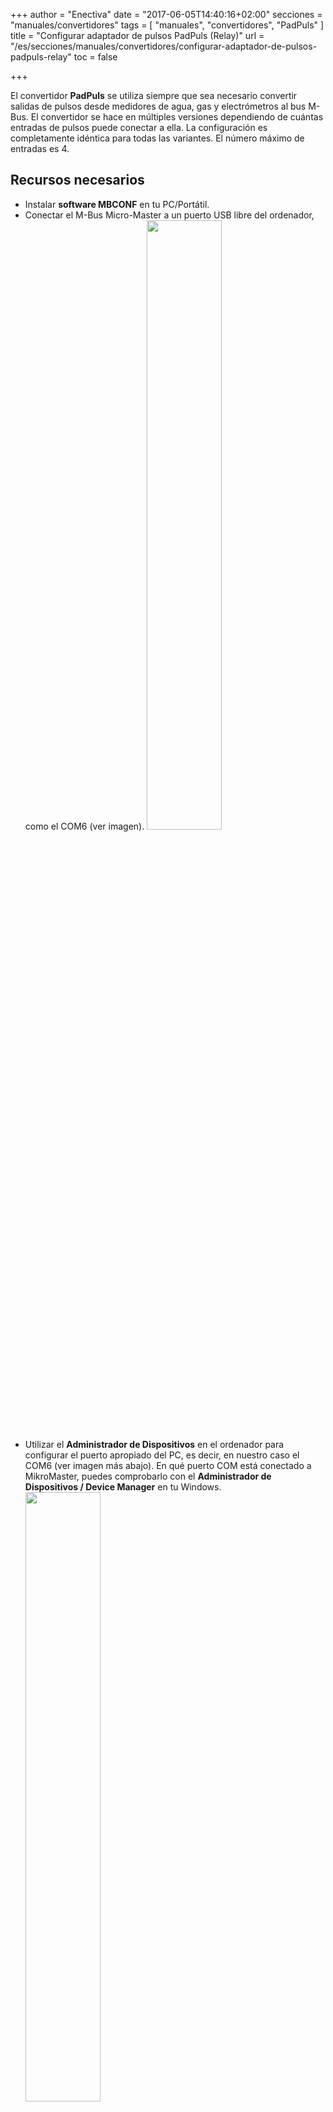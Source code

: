 +++
author = "Enectiva"
date = "2017-06-05T14:40:16+02:00"
secciones = "manuales/convertidores"
tags = [
    "manuales",
    "convertidores",
    "PadPuls"
]
title = "Configurar adaptador de pulsos PadPuls (Relay)"
url = "/es/secciones/manuales/convertidores/configurar-adaptador-de-pulsos-padpuls-relay"
toc = false

+++

El convertidor **PadPuls** se utiliza siempre que sea necesario convertir salidas de pulsos desde medidores de agua, gas y electrómetros al bus M-Bus. El convertidor se hace en múltiples versiones dependiendo de cuántas entradas de pulsos puede conectar a ella. La configuración es completamente idéntica para todas las variantes. El número máximo de entradas es 4.

## Recursos necesarios

- Instalar **software MBCONF** en tu PC/Portátil.
- Conectar el M-Bus Micro-Master a un puerto USB libre del ordenador, como el COM6 (ver imagen).
<img class="center" src="/images/padpuls-connection-to-pc.jpg" style="width:50%"></img>
- Utilizar el **Administrador de Dispositivos** en el ordenador para configurar el puerto apropiado del PC, es decir, en nuestro caso el COM6 (ver imagen más abajo). En qué puerto COM está conectado a MikroMaster, puedes comprobarlo con el **Administrador de Dispositivos / Device Manager** en tu Windows.
<img class="center" src="/images/padpuls-connection-port-to-mikromaster.jpg" style="width:50%"></img>
- Desde el **Administrador de Dispositivos** debemos abrir el puerto anterior y en la pestaña **configuración del puerto** tener los siguientes parámetros:

<img class="left" src="/images/padpuls-port-configuration.jpg"></img>

| Opción | Campo |
|--------|:-----:|
| `bit/sec` | 115200 |
| `datagram bit` | 8 |
| `paridad` | none |
| `stop bit` | 1 |
| `flow managment` | none |

<div style="clear:both"></div>

- Conectar el Adaptador PadPuls (Terminales M-Bus) al terminal USB M-Bus Micro-Master (ver primera imagen).
- Activar el adaptador PadPuls. Quitar la cubierta superior del adaptador y el puente de la etiqueta BAT en ambos pines. (ver imagen posterior)
<img class="center" src="/images/padpuls-activate-bat.jpg" style="width:50%"></img>
- Abrir el programa **MBCONF**. El cual puede ser descargado de Internet o envía asistencia técnica al Equipo Enectiva.
<img class="center" src="/images/interface-relay-mbconf.jpg"></img>
- Hacer configuraciones básicas:

    - Configurar número de puerto el mismo que en el PC **(5)**.
    - Ajustar la velocidad de comunicación a `2400 Bd` **(6)**
    - Ajustar la velocidad de acuerdo al **(7)** no es necesario (es configurado automáticamente desde el dispositivo padre).
    - Configurar dirección M-Bus a 254 **(8)**. **254** significa multidifusión. Esta es la dirección por la cual todos los dispositivos responden, es usada en casos donde tu no sabes la dirección. No puedes usarla cuando hay más dispositivos en el bus.
    - `Manufact` = **loaded** no necesita ser cambiado. **(9)**
    - `Type` = **loaded** no necesita ser cambiado. **(10)**
    - `Generation` = **loaded** no necesita ser cambiado. **(11)**
    - `MBus state` = **loaded** no necesita ser cambiado. **(12)**
    - `Autom. Readout` = es una opción, sí el sofware de activación siempre lee los datos después de la escritura (es útil para comprobar la exactitud de la programación - **13**).
    - `ZVEI Optical Mode` = sí este modo esta activado, el dispositivo equipado con la interfaz óptica y el protocolo M-Bus en conformidad con EN 1434-3 puede ser escaneado y programado usando un cabezal de lectura óptica. Nosotros no lo usamos en proyectos de Enectiva. **(14)**
    - `MDK (Sensus)` = este es usado para lecturas con Sensus MDK **(15)**.
    - `Connect to meter` = esto es usado para peticiones de datos desde el dispositivo conectado (en nuestro caso PadPuls - **16**).
    - `Erase log.` = Eliminar el contenido del log. **(17)**
    - `Exit` = salir del programa y guardar los ajustes actuales. **(18)**

**Después de conectar y ajustar los parámetros, presiona `connect to meter`.**

<img class="center" src="/images/parameters-mbconf.jpg" style="width:50%"></img>

Dependiendo con la variante del convertidor **PadPuls** aparece la interfaz con uno o cuatro puertos en la parte superior. Para establecer esto mira la imagen de los ajustes **Port 1**.

1. Rellene la dirección primaria. Cada dispositivo conectado al bus M-Bus debe tener una única dirección y una única dirección primaria en el rango de valores de 0-254 (número 1 en la imagen anterior).
2. Rellene la dirección secundaria, normalmente el número de serio del contador, y este es el número por el cual el contador esta leyendose en Enectiva. (Nº 2). Incluso la dirección secundaria debe ser única junto al bus.
3. Selecciona el tipo de energía medida en el **Port 1**. En nuestro caso **water**.
4. Los números **4**,**5** y **6** son los más importantes de todos los ajustes de convertidores. Aquí ajustamos el tamaño de los pulsos individualmente mediante el **Multiplicator**, entonces el estado actual del medidor (contador) y la unidad en la cual estamos leyéndolo. Ejemplo, respecto a la imagen, decimos que un pulso es igual a un litro y el medidor está actualmente en 1302L.

## Ejemplos de ajustes del multiplicador
### Ejemplo 1
El medidor de agua tiene 45.120 litros y un pulso = 10 litros. Tu tienes 2 opciones para configurar el convertidor:

1. Unidad = 10L, Multiplicator = 1 / 1, Counter = 4512 (el último cero que no mencionamos porque usted ha establecido que saltará después de 10 litros).
2. Unidad = 1L, Multiplicator = 10 / 1, Counter = 45120 (x 1L)

### Ejemplo 2
El electrómetro tiene 78346 kWh y 64 pulsos = 1kWh

1. **Ajuste:** Unidad = 1kWh, Multiplicator = 1 / 1, Counter = 78346 (x 1kWh)

### Ejemplo 3
El electrómetro tiene 112.345kWh y 1.000 pulsos = 1kWh

1. **Ajuste:** Unidad = 1Wh, Multiplicator = 1 / 1, Counter = 1123454 (x 0,001Wh)

### Ejemplos de cómo configurar mediciones indirectas de medidores que llevan un dispositivo de medición

1. Necesitas sincronizar el tiempo y por lo tanto presionar el botón etiquetado con un 7.
2. Una vez que tengas todos presionado, pulsa `Write` y todos los valores configurados son escritos en el transmisor.
3. Siempre es importante verificar que está escrito, así que pulsa `Read` para verificarlo. Además verás el estado del contador, así puedes verificar que tu tienes configurado el transmisor correctamente.
